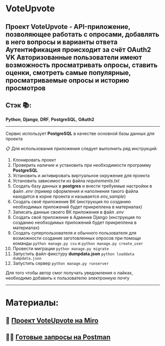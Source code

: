 # VoteUpvote

Проект VoteUpvote - API-приложение, позволяющее работать с опросами, добавлять в него вопросы и варианты ответа
Аутентификация происходит за счёт OAuth2 VK
Авторизованные пользователи имеют возможность просматривать опросы, ставить оценки,
смотреть самые популярные, просматриваемые опросы и историю просмотров
---------------------------------------------
##  Стэк 📚:

**Python**, **Django**, **DRF**, **PostgreSQL**, **OAuth2**

---------------------------------------------

Сервис использует **PostgreSQL** в качестве основной базы данных для проекта

:clipboard: Для использования приложения следует выполнить ряд инструкций:
1. Клонировать проект
2. Проверить наличие и установить при необходимости программу **PostgreSQL**
3. Установить и активировать виртуальное окружение для проекта
4. Установить зависимости из файла *requirements.txt*
5. Создать базу данных в **postgres** и внести требуемые настройки в файл *.env* (пример оформления и наполнения такого файла находится в корне проекта и называется *env_sample*)
6. Создать своё приложение ВК (инструкция по созданию необходимых приложений будет прикреплена в материалах)
7. Записать данные своего ВК приложения в файл *.env*
8. Создать своё приложение в Админке Django (инструкция по созданию необходимых приложений будет прикреплена в материалах)
9. Создать суперпользователя и обычного пользователя для возможности создания заготовленных опросов при помощи команды `python manage.py csu` и `python manage.py create_user`
10. Провести миграции `python manage.py migrate`
11. Запустить файл-фикстуру **dumpdata.json** `python loaddata dumpdata.json`
12. Запустить сервер `python manage.py runserver`

Для того чтобы автор смог получать уведомления о лайках, необходимо добавить к пользователю электронную почту

---------------------------------------------
# Материалы:
## 📖 [Проект VoteUpvote на Miro](https://miro.com/app/board/uXjVNWiBzII=/)
## 👨‍🚀 [Готовые запросы на Postman](https://www.postman.com/swagytor/workspace/voteupvote)
